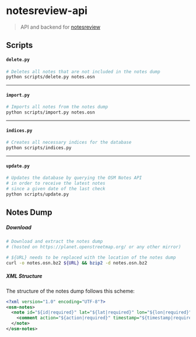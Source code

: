 # notesreview-api
> API and backend for [notesreview](https://github.com/ENT8R/notesreview)

## Scripts

#### `delete.py`
```sh
# Deletes all notes that are not included in the notes dump
python scripts/delete.py notes.osn
```

---

#### `import.py`
```sh
# Imports all notes from the notes dump
python scripts/import.py notes.osn
```

---

#### `indices.py`
```sh
# Creates all necessary indices for the database
python scripts/indices.py
```
---

#### `update.py`
```sh
# Updates the database by querying the OSM Notes API
# in order to receive the latest notes
# since a given date of the last check
python scripts/update.py
```

## Notes Dump

##### Download
```sh
# Download and extract the notes dump
# (hosted on https://planet.openstreetmap.org/ or any other mirror)

# ${URL} needs to be replaced with the location of the notes dump
curl -o notes.osn.bz2 ${URL} && bzip2 -d notes.osn.bz2
```

##### XML Structure
The structure of the notes dump follows this scheme:
```xml
<?xml version="1.0" encoding="UTF-8"?>
<osm-notes>
  <note id="${id|required}" lat="${lat|required}" lon="${lon|required}" created_at="${created_at|required}" closed_at="${closed_at|optional}">
    <comment action="${action|required}" timestamp="${timestamp|required}" uid="${uid|optional}" user="${user|optional}">${comment|optional}</comment>
  </note>
</osm-notes>
```